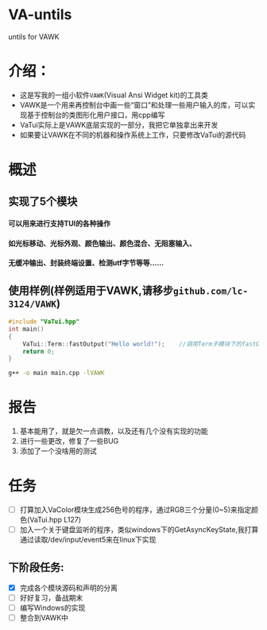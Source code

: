 # VA-untils
untils for VAWK

# 介绍：
- 这是写我的一组小软件`VAWK`(Visual Ansi Widget kit)的工具类
- VAWK是一个用来再控制台中画一些“窗口”和处理一些用户输入的库，可以实现基于控制台的类图形化用户接口，用cpp编写
- VaTui实际上是VAWK底层实现的一部分，我把它单独拿出来开发
- 如果要让VAWK在不同的机器和操作系统上工作，只要修改VaTui的源代码

# 概述
## 实现了5个模块
#### 可以用来进行支持TUI的各种操作
#### 如光标移动、光标外观、颜色输出、颜色混合、无阻塞输入、
#### 无缓冲输出、封装终端设置、检测utf字节等等......

## 使用样例(样例适用于VAWK,请移步`github.com/lc-3124/VAWK`)
```c++
#include "VaTui.hpp"
int main()
{
    VaTui::Term::fastOutput("Hello world!");    //调用Term子模块下的fastOutput来无缓冲输出
    return 0;
}
```
```bash
g++ -o main main.cpp -lVAWK 
```

# 报告
1. 基本能用了，就是欠一点调教，以及还有几个没有实现的功能
2. 进行一些更改，修复了一些BUG
3. 添加了一个没啥用的测试

# 任务
- [ ] 打算加入VaColor模块生成256色号的程序，通过RGB三个分量(0~5)来指定颜色(VaTui.hpp L127)
- [ ] 加入一个关于键盘监听的程序，类似windows下的GetAsyncKeyState,我打算通过读取/dev/input/event5来在linux下实现

## 下阶段任务:
- [x] 完成各个模块源码和声明的分离
- [ ] 好好复习，备战期末
- [ ] 编写Windows的实现
- [ ] 整合到VAWK中
